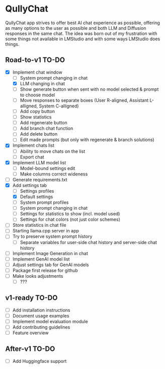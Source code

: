 # QullyChat

QullyChat app strives to offer best AI chat experience as possible, offering as many options to the user as possible and both LLM and Diffusion responses in the same chat.
The idea was born out of my frustration with some things not available in LMStudio and with some ways LMStudio does things.

## Road-to-v1 TO-DO

- [x] Implement chat window
    - [ ] System prompt changing in chat
    - [x] LLM changing in chat
    - [ ] Show generate button when sent with no model selected & prompt to choose model
    - [ ] Move responses to separate boxes (User R-aligned, Assistant L-alligned, System C-alligned)
    - [ ] Add copy button
    - [ ] Show statistics
    - [ ] Add regenerate button
    - [ ] Add branch chat function
    - [ ] Add delete button
    - [ ] Edit made prompts (but only with regenerate & branch solutions)
- [x] Implement chats list
    - [ ] Ability to move chats on the list
    - [ ] Export chat
- [x] Implement LLM model list
    - [ ] Model-bound settings edit
    - [ ] Make columns correct wideness
- [ ] Generate requirements.txt
- [x] Add settings tab
    - [ ] Settings profiles
    - [x] Default settings
    - [ ] System prompt profiles
    - [ ] System prompt changing in chat
    - [ ] Settings for statistics to show (incl. model used)
    - [ ] Settings for chat colors (not just color schemes)
- [ ] Store statistics in chat file
- [ ] Starting llama.cpp server in app
- [ ] Try to preserve system prompt history
    - [ ] Separate variables for user-side chat history and server-side chat history
- [ ] Implement Image Generation in chat
- [ ] Implement GenAI model list
- [ ] Adjust settings tab for GenAI models
- [ ] Package first release for github
- [ ] Make looks adjustments
    - [ ] ???

## v1-ready TO-DO

- [ ] Add installation instructions
- [ ] Document usage examples
- [ ] Implement model evaluation module
- [ ] Add contributing guidelines
- [ ] Feature overview

## After-v1 TO-DO

- [ ] Add Huggingface support